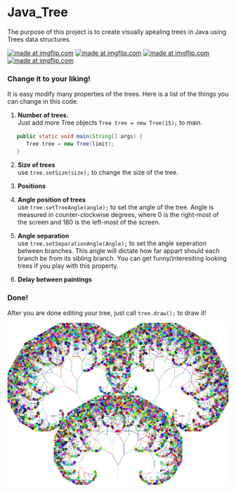 # Java_Tree

The purpose of this project is to create visually apealing trees in Java using Trees data structures. 

<a href="https://imgflip.com/gif/1wtb3u"><img src="https://i.imgflip.com/1wtb3u.gif" title="made at imgflip.com"/></a>
<a href="https://imgflip.com/gif/1wtbd5"><img src="https://i.imgflip.com/1wtbd5.gif" title="made at imgflip.com"/></a>
<a href="https://imgflip.com/gif/1wt8m0"><img src="https://i.imgflip.com/1wt8m0.gif" title="made at imgflip.com"/></a>
<a href="https://imgflip.com/gif/1wt926"><img src="https://i.imgflip.com/1wt926.gif" title="made at imgflip.com"/></a>

### Change it to your liking!
It is easy modify many properties of the trees.
Here is a list of the things you can change in this code.
1. **Number of trees.**  
Just add more Tree objects `Tree tree = new Tree(15);` to main.
```Java
   public static void main(String[] args) {
      Tree tree = new Tree(limit);
   }
```

2. **Size of trees**  
use `tree.setSize(size);` to change the size of the tree.
3. **Positions**  
3. **Angle position of trees**  
use `tree.setTreeAngle(angle);` to set the angle of the tree. Angle is measured in counter-clockwise degrees, where 0 is the right-most of the screen  and 180 is the left-most of the screen.
3. **Angle separation**  
use `tree.setSeparationAngle(Angle);` to set the angle seperation between branches. This angle will dictate how far appart should each branch be from its sibling branch. You can get funny/interesiting looking trees if you play with this property. 

5. **Delay between paintings**    

### Done!
After you are done editing your tree, just call `tree.draw();` to draw it!


![alt text](https://github.com/Maickii/Java_Tree/blob/master/2017-03-05%20(2).png "Tree")
